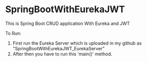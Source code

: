 # SpringBootWithEurekaJWT
This is Spring Boot CRUD application With Eureka and JWT


To Run:
1. First run the Eureka Server which is uploaded in my github as "SpringBootWithEurekaJWT_EurekaServer"
2. After then you have to run this 'main()' method.
